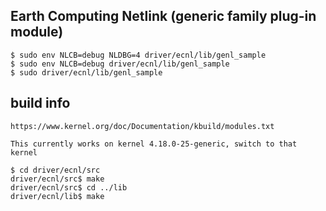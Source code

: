 ## Earth Computing Netlink (generic family plug-in module)

    $ sudo env NLCB=debug NLDBG=4 driver/ecnl/lib/genl_sample
    $ sudo env NLCB=debug driver/ecnl/lib/genl_sample
    $ sudo driver/ecnl/lib/genl_sample

## build info

    https://www.kernel.org/doc/Documentation/kbuild/modules.txt

    This currently works on kernel 4.18.0-25-generic, switch to that kernel

    $ cd driver/ecnl/src
    driver/ecnl/src$ make
    driver/ecnl/src$ cd ../lib
    driver/ecnl/lib$ make
